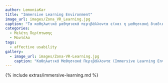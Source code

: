 ```yaml
---
author: LemoniaKar
title: "Immersive Learning Environment"
image_url: images/Zona_VR_Learning.jpg
caption: "Τα καθηλωτικά μαθησιακά περιβάλλοντα είναι η μαθησιακή διαδικασία, η οποία περικλείει ποικιλία τεχνικών και εργαλείων λογισμικού, όπως για παράδειγμα μάθηση βασισμένη σε διαδραστικά παιχνίδια, σε προσομοιώσεις που προσανατολίζονται σε διάφορους μαθησιακούς τομείς αλλά και σε εικονικά 3D περιβάλλοντα."
categories:
  - Μελέτη Περίπτωσης
  - Μοντέλα
tags:
  - affective usability
gallery:
  - image_url: images/Zona-VR-Learning.jpg
    caption: "Καθηλωτικά Μαθησιακά Περιβάλλοντα (Immersive Learning Environments) είναι η μαθησιακή διαδικασία, η οποία περικλείει ποικιλία τεχνικών και εργαλείων λογισμικού, όπως για παράδειγμα μάθηση βασισμένη σε διαδραστικά παιχνίδια, σε προσομοιώσεις που προσανατολίζονται σε διάφορους μαθησιακούς τομείς αλλά και σε εικονικά 3D περιβάλλοντα."
---
```


{% include extras/immersive-learning.md %}

